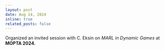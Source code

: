 ```yaml
---
layout: post
date: Aug 14, 2024
inline: true
related_posts: false
---
```

Organized an invited session with C. Eksin on <em> MARL in Dynamic Games </em> at **MOPTA 2024.**

